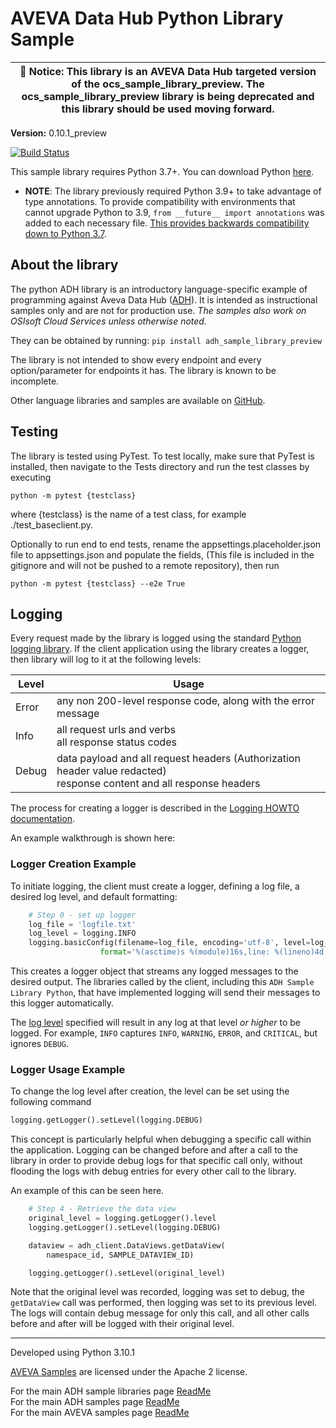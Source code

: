 # AVEVA Data Hub Python Library Sample

| :loudspeaker: **Notice**: This library is an AVEVA Data Hub targeted version of the ocs_sample_library_preview. The ocs_sample_library_preview library is being deprecated and this library should be used moving forward. |
| -------------------------------------------------------------------------------------------------------------------------------------------------------------------------------------------------------------------------- |

**Version:** 0.10.1_preview

[![Build Status](https://dev.azure.com/osieng/engineering/_apis/build/status/product-readiness/ADH/aveva.sample-adh-sample_libraries-python?branchName=main)](https://dev.azure.com/osieng/engineering/_build/latest?definitionId=4674&branchName=main)

This sample library requires Python 3.7+. You can download Python [here](https://www.python.org/downloads/).

- **NOTE**: The library previously required Python 3.9+ to take advantage of type annotations. To provide compatibility with environments that cannot upgrade Python to 3.9, `from __future__ import annotations` was added to each necessary file. [This provides backwards compatibility down to Python 3.7](https://docs.python.org/3/library/__future__.html).

## About the library

The python ADH library is an introductory language-specific example of programming against Aveva Data Hub ([ADH](https://www.osisoft.com/Solutions/OSIsoft-Cloud-Services/)). It is intended as instructional samples only and are not for production use. _The samples also work on OSIsoft Cloud Services unless otherwise noted._

They can be obtained by running: `pip install adh_sample_library_preview`

The library is not intended to show every endpoint and every option/parameter for endpoints it has. The library is known to be incomplete.

Other language libraries and samples are available on [GitHub](https://github.com/osisoft/OSI-Samples).

## Testing

The library is tested using PyTest. To test locally, make sure that PyTest is installed, then navigate to the Tests directory and run the test classes by executing 
```
python -m pytest {testclass} 
```

where {testclass} is the name of a test class, for example ./test_baseclient.py. 

Optionally to run end to end tests, rename the appsettings.placeholder.json file to appsettings.json and populate the fields, (This file is included in the gitignore and will not be pushed to a remote repository), then run 
```
python -m pytest {testclass} --e2e True
```

## Logging

Every request made by the library is logged using the standard [Python logging library](https://docs.python.org/3/library/logging.html). If the client application using the library creates a logger, then library will log to it at the following levels:

| Level | Usage                                                                                                                      |
| ----- | -------------------------------------------------------------------------------------------------------------------------- |
| Error | any non 200-level response code, along with the error message                                                              |
| Info  | all request urls and verbs <br/> all response status codes                                                                 |
| Debug | data payload and all request headers (Authorization header value redacted) <br/> response content and all response headers |

The process for creating a logger is described in the [Logging HOWTO documentation](https://docs.python.org/3/howto/logging.html).

An example walkthrough is shown here:

### Logger Creation Example

To initiate logging, the client must create a logger, defining a log file, a desired log level, and default formatting:

```python
    # Step 0 - set up logger
    log_file = 'logfile.txt'
    log_level = logging.INFO
    logging.basicConfig(filename=log_file, encoding='utf-8', level=log_level, datefmt='%Y-%m-%d %H:%M:%S',
                    format='%(asctime)s %(module)16s,line: %(lineno)4d %(levelname)8s | %(message)s')
```

This creates a logger object that streams any logged messages to the desired output. The libraries called by the client, including this `ADH Sample Library Python`, that have implemented logging will send their messages to this logger automatically.

The [log level](https://docs.python.org/3/library/logging.html#logging-levels) specified will result in any log at that level _or higher_ to be logged. For example, `INFO` captures `INFO`, `WARNING`, `ERROR`, and `CRITICAL`, but ignores `DEBUG`.

### Logger Usage Example

To change the log level after creation, the level can be set using the following command

```python
logging.getLogger().setLevel(logging.DEBUG)
```

This concept is particularly helpful when debugging a specific call within the application. Logging can be changed before and after a call to the library in order to provide debug logs for that specific call only, without flooding the logs with debug entries for every other call to the library.

An example of this can be seen here.

```python
    # Step 4 - Retrieve the data view
    original_level = logging.getLogger().level
    logging.getLogger().setLevel(logging.DEBUG)

    dataview = adh_client.DataViews.getDataView(
        namespace_id, SAMPLE_DATAVIEW_ID)

    logging.getLogger().setLevel(original_level)
```

Note that the original level was recorded, logging was set to debug, the `getDataView` call was performed, then logging was set to its previous level. The logs will contain debug message for only this call, and all other calls before and after will be logged with their original level.

---

Developed using Python 3.10.1

[AVEVA Samples](https://github.com/osisoft/OSI-samples) are licensed under the Apache 2 license.

For the main ADH sample libraries page [ReadMe](https://github.com/osisoft/OSI-Samples-ADH/blob/main/docs/SAMPLE_LIBRARIES.md)  
For the main ADH samples page [ReadMe](https://github.com/osisoft/OSI-Samples-ADH)  
For the main AVEVA samples page [ReadMe](https://github.com/osisoft/OSI-Samples)
